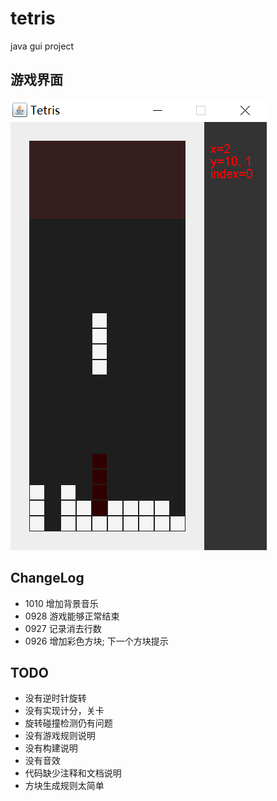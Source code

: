 # tetris
java gui project

## 游戏界面

![snapshot](etc/snapshot.png)

## ChangeLog

* 1010 增加背景音乐
* 0928 游戏能够正常结束
* 0927 记录消去行数
* 0926 增加彩色方块; 下一个方块提示

## TODO

* 没有逆时针旋转
* 没有实现计分，关卡
* 旋转碰撞检测仍有问题
* 没有游戏规则说明
* 没有构建说明
* 没有音效
* 代码缺少注释和文档说明
* 方块生成规则太简单

